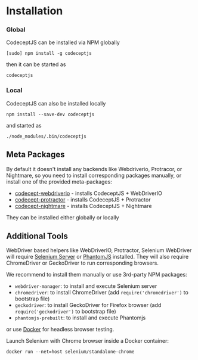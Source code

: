 # Installation

### Global

CodeceptJS can be installed via NPM globally

```
[sudo] npm install -g codeceptjs
```

then it can be started as

```
codeceptjs
```

### Local

CodeceptJS can also be installed locally

```
npm install --save-dev codeceptjs
```

and started as

```
./node_modules/.bin/codeceptjs
```

## Meta Packages

By default it doesn't install any backends like Webdriverio, Protracor, or Nightmare, so you need to install corresponding packages manually, or install one of the provided meta-packages:

* [codecept-webdriverio](https://www.npmjs.com/package/codecept-webdriverio) - installs CodeceptJS + WebDriverIO
* [codecept-protractor](https://www.npmjs.com/package/codecept-protractor) - installs CodeceptJS + Protractor
* [codecept-nightmare](https://www.npmjs.com/package/codecept-nightmare) - installs CodeceptJS + Nightmare

They can be installed either globally or locally

## Additional Tools

WebDriver based helpers like WebDriverIO, Protractor, Selenium WebDriver will require [Selenium Server](http://codecept.io/helpers/WebDriverIO/#selenium-installation) or [PhantomJS](http://codecept.io/helpers/WebDriverIO/#phantomjs-installation) installed. They will also require ChromeDriver or GeckoDriver to run corresponding browsers.

We recommend to install them manually or use 3rd-party NPM packages:

* `webdriver-manager`: to install and execute Selenium server
* `chromedriver`: to install ChromeDriver (add `require('chromedriver')` to bootstrap file)
* `geckodriver`: to install GeckoDriver for Firefox browser (add `require('geckodriver')` to bootstrap file)
* `phantomjs-prebuilt`: to install and execute Phantomjs

or use [Docker](https://github.com/SeleniumHQ/docker-selenium) for headless browser testing.

Launch Selenium with Chrome browser inside a Docker container:

```
docker run --net=host selenium/standalone-chrome
```